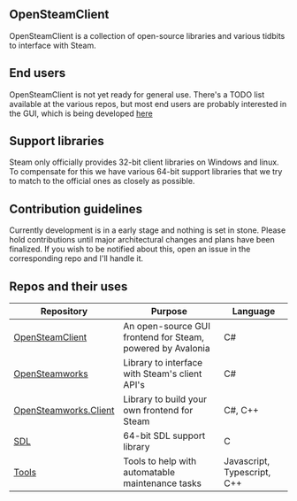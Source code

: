 ## OpenSteamClient
OpenSteamClient is a collection of open-source libraries and various tidbits to interface with Steam.

## End users
OpenSteamClient is not yet ready for general use. There's a TODO list available at the various repos, but most end users are probably interested in the GUI, which is being developed [here](https://github.com/OpenSteamClient/OpenSteamClient)

## Support libraries
Steam only officially provides 32-bit client libraries on Windows and linux. 
To compensate for this we have various 64-bit support libraries that we try to match to the official ones as closely as possible.

## Contribution guidelines
Currently development is in a early stage and nothing is set in stone.
Please hold contributions until major architectural changes and plans have been finalized. If you wish to be notified about this, open an issue in the corresponding repo and I'll handle it.


## Repos and their uses
| Repository  | Purpose | Language |
| ------------- | ------------- | - |
| [OpenSteamClient](https://github.com/OpenSteamClient/OpenSteamClient) | An open-source GUI frontend for Steam, powered by Avalonia | C# |
| [OpenSteamworks](https://github.com/OpenSteamClient/OpenSteamworks) | Library to interface with Steam's client API's | C# |
| [OpenSteamworks.Client](https://github.com/OpenSteamClient/OpenSteamworks.Client) | Library to build your own frontend for Steam | C#, C++ |
| [SDL](https://github.com/OpenSteamClient/SDL) | 64-bit SDL support library | C |
| [Tools](https://github.com/OpenSteamClient/Tools) | Tools to help with automatable maintenance tasks | Javascript, Typescript, C++ |

<!--

**Here are some ideas to get you started:**

🙋‍♀️ A short introduction - what is your organization all about?
🌈 Contribution guidelines - how can the community get involved?
👩‍💻 Useful resources - where can the community find your docs? Is there anything else the community should know?
🍿 Fun facts - what does your team eat for breakfast?
🧙 Remember, you can do mighty things with the power of [Markdown](https://docs.github.com/github/writing-on-github/getting-started-with-writing-and-formatting-on-github/basic-writing-and-formatting-syntax)
-->
